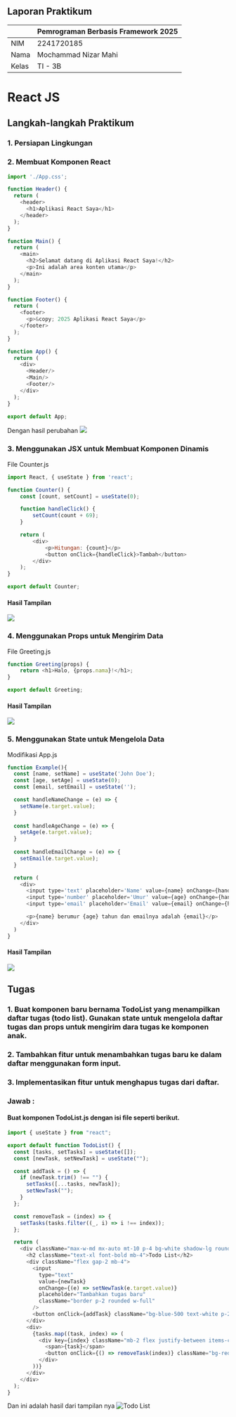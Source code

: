 ## Laporan Praktikum

|  | Pemrograman Berbasis Framework 2025 |
|--|--|
| NIM |  2241720185 |
| Nama |  Mochammad Nizar Mahi |
| Kelas | TI - 3B |

# React JS

## Langkah-langkah Praktikum

### 1. Persiapan Lingkungan 

### 2. Membuat Komponen React
```js
import './App.css';

function Header() {
  return (
    <header>
      <h1>Aplikasi React Saya</h1>
    </header>
  );
}

function Main() {
  return (
    <main>
      <h2>Selamat datang di Aplikasi React Saya!</h2>
      <p>Ini adalah area konten utama</p>
    </main>
  );
}

function Footer() {
  return (
    <footer>
      <p>&copy; 2025 Aplikasi React Saya</p>
    </footer>
  );
}

function App() {
  return (
    <div>
      <Header/>
      <Main/>
      <Footer/>
    </div>
  );
}

export default App;
```
Dengan hasil perubahan
![](/praktikum-react/assets/Langkah2.png)
### 3. Menggunakan JSX untuk Membuat Komponen Dinamis
File Counter.js
```js
import React, { useState } from 'react';

function Counter() {
    const [count, setCount] = useState(0);

    function handleClick() {
        setCount(count + 69);
    }

    return (
        <div>
            <p>Hitungan: {count}</p>
            <button onClick={handleClick}>Tambah</button>
        </div>
    );
}

export default Counter;
```
#### Hasil Tampilan 
![](assets/Langkah3.png)
### 4. Menggunakan Props untuk Mengirim Data
File Greeting.js
```js 
function Greeting(props) {
    return <h1>Halo, {props.nama}!</h1>;
}

export default Greeting;
```
#### Hasil Tampilan 
![](assets/Langkah4.png)

### 5. Menggunakan State untuk Mengelola Data
Modifikasi App.js
```js
function Example(){
  const [name, setName] = useState('John Doe');
  const [age, setAge] = useState(0);
  const [email, setEmail] = useState('');

  const handleNameChange = (e) => {
    setName(e.target.value);
  }
  
  const handleAgeChange = (e) => {
    setAge(e.target.value);
  }
  
  const handleEmailChange = (e) => {
    setEmail(e.target.value);
  }

  return (
    <div>
      <input type='text' placeholder='Name' value={name} onChange={handleNameChange}/>
      <input type='number' placeholder='Umur' value={age} onChange={handleAgeChange}/>
      <input type='email' placeholder='Email' value={email} onChange={handleEmailChange}/>

      <p>{name} berumur {age} tahun dan emailnya adalah {email}</p>
    </div>
  )
}
```
#### Hasil Tampilan
![](assets/Langkah5.png)

## Tugas 
### 1. Buat komponen baru bernama TodoList yang menampilkan daftar tugas (todo list). Gunakan state untuk mengelola daftar tugas dan props untuk mengirim dara tugas ke komponen anak.
### 2. Tambahkan fitur untuk menambahkan tugas baru ke dalam daftar menggunakan form input.
### 3. Implementasikan fitur untuk menghapus tugas dari daftar.

### Jawab : 
#### Buat komponen TodoList.js dengan isi file seperti berikut.
```js
import { useState } from "react";

export default function TodoList() {
  const [tasks, setTasks] = useState([]);
  const [newTask, setNewTask] = useState("");

  const addTask = () => {
    if (newTask.trim() !== "") {
      setTasks([...tasks, newTask]);
      setNewTask("");
    }
  };

  const removeTask = (index) => {
    setTasks(tasks.filter((_, i) => i !== index));
  };

  return (
    <div className="max-w-md mx-auto mt-10 p-4 bg-white shadow-lg rounded-xl">
      <h2 className="text-xl font-bold mb-4">Todo List</h2>
      <div className="flex gap-2 mb-4">
        <input 
          type="text" 
          value={newTask} 
          onChange={(e) => setNewTask(e.target.value)} 
          placeholder="Tambahkan tugas baru" 
          className="border p-2 rounded w-full"
        />
        <button onClick={addTask} className="bg-blue-500 text-white p-2 rounded">Tambah</button>
      </div>
      <div>
        {tasks.map((task, index) => (
          <div key={index} className="mb-2 flex justify-between items-center p-3 border rounded">
            <span>{task}</span>
            <button onClick={() => removeTask(index)} className="bg-red-500 text-white p-2 rounded">Hapus</button>
          </div>
        ))}
      </div>
    </div>
  );
}
```
Dan ini adalah hasil dari tampilan nya
![Todo List](assets/Tugas.png)